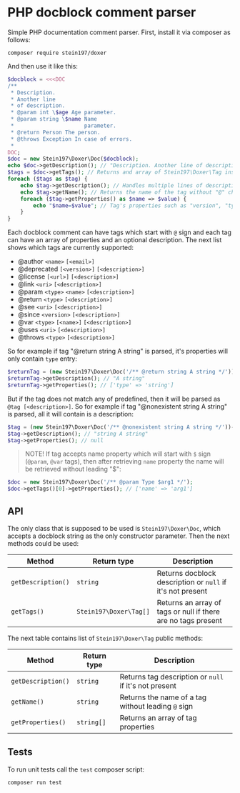 # PHP docblock comment parser
Simple PHP documentation comment parser. First, install it via composer as follows:

```
composer require stein197/doxer
```

And then use it like this:

```php
$docblock = <<<DOC
/**
 * Description.
 * Another line
 * of description.
 * @param int \$age Age parameter.
 * @param string \$name Name
 *                      parameter.
 * @return Person The person.
 * @throws Exception In case of errors.
 * 
DOC;
$doc = new Stein197\Doxer\Doc($docblock);
echo $doc->getDescription(); // "Description. Another line of description."
$tags = $doc->getTags(); // Returns and array of Stein197\Doxer\Tag instances
foreach ($tags as $tag) {
	echo $tag->getDescription(); // Handles multiple lines of description
	echo $tag->getName(); // Returns the name of the tag without "@" char
	foreach ($tag->getProperties() as $name => $value) {
		echo "$name=$value"; // Tag's properties such as "version", "type", etc.
	}
}
```

Each docblock comment can have tags which start with `@` sign and each tag can have an array of properties and an optional description. The next list shows which tags are currently supported:

- @author `<name>` `[<email>]`
- @deprecated `[<version>]` `[<description>]`
- @license `[<url>]` `[<description>]`
- @link `<uri>` `[<description>]`
- @param `<type>` `<name>` `[<description>]`
- @return `<type>` `[<description>]`
- @see `<uri>` `[<description>]`
- @since `<version>` `[<description>]`
- @var `<type>` `[<name>]` `[<description>]`
- @uses `<uri>` `[<description>]`
- @throws `<type>` `[<description>]`

So for example if tag "@return string A string" is parsed, it's properties will only contain `type` entry:

```php
$returnTag = (new Stein197\Doxer\Doc('/** @return string A string */'))->getTags()[0];
$returnTag->getDescription(); // "A string"
$returnTag->getProperties(); // ['type' => 'string']
```

But if the tag does not match any of predefined, then it will be parsed as `@tag [<description>]`. So for example if tag "@nonexistent string A string" is parsed, all it will contain is a description:

```php
$tag = (new Stein197\Doxer\Doc('/** @nonexistent string A string */'))->getTags()[0];
$tag->getDescription(); // "string A string"
$tag->getProperties(); // null
```

> NOTE! If tag accepts name property which will start with `$` sign (`@param`, `@var` tags), then after retrieving `name` property the name will be retrieved without leading "$":
```php
$doc = new Stein197\Doxer\Doc('/** @param Type $arg1 */');
$doc->getTags()[0]->getProperties(); // ['name' => 'arg1']
```

## API
The only class that is supposed to be used is `Stein197\Doxer\Doc`, which accepts a docblock string as the only constructor parameter. Then the next methods could be used:

|Method|Return type|Description|
|---|---|---|
|`getDescription()`|`string`|Returns docblock description or `null` if it's not present|
|`getTags()`|`Stein197\Doxer\Tag[]`|Returns an array of tags or null if there are no tags present|

The next table contains list of `Stein197\Doxer\Tag` public methods:

|Method|Return type|Description|
|---|---|---|
|`getDescription()`|`string`|Returns tag description or `null` if it's not present|
|`getName()`|`string`|Returns the name of a tag without leading `@` sign|
|`getProperties()`|`string[]`|Returns an array of tag properties|

## Tests
To run unit tests call the `test` composer script:
```
composer run test
```
